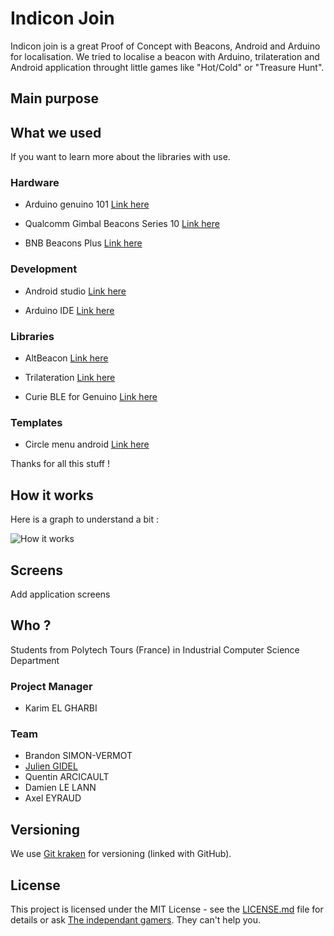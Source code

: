 # Indicon Join

Indicon join is a great Proof of Concept with Beacons, Android and Arduino for localisation.
We tried to localise a beacon with Arduino, trilateration and Android application throught little games like "Hot/Cold" or "Treasure Hunt".

## Main purpose



## What we used

If you want to learn more about the libraries with use.

### Hardware

- Arduino genuino 101
[Link here](https://store.arduino.cc/genuino-101)

- Qualcomm Gimbal Beacons Series 10
[Link here](https://store.gimbal.com/collections/beacons/products/s10)

- BNB Beacons Plus
[Link here](https://www.bnbeacon.com/Beacon_Plus.html)

### Development

- Android studio
[Link here](https://developer.android.com/studio/)

- Arduino IDE
[Link here](https://www.arduino.cc/en/Main/Software)

### Libraries

- AltBeacon
[Link here](https://github.com/AltBeacon/android-beacon-library)

- Trilateration
[Link here](https://github.com/lemmingapex/trilateration)

- Curie BLE for Genuino
[Link here](https://www.arduino.cc/en/Reference/CurieBLE)

### Templates

- Circle menu android
[Link here](https://github.com/Ramotion/circle-menu-android)

Thanks for all this stuff !

## How it works

Here is a graph to understand a bit :

![How it works](https://image.noelshack.com/fichiers/2018/21/1/1526939700-explicationgraph.png)

## Screens

Add application screens

## Who ?

Students from Polytech Tours (France) in Industrial Computer Science Department

### Project Manager
* Karim EL GHARBI

### Team
* Brandon SIMON-VERMOT
* [Julien GIDEL](http://jugid.fr)
* Quentin ARCICAULT
* Damien LE LANN
* Axel EYRAUD

## Versioning

We use [Git kraken](https://www.gitkraken.com/) for versioning (linked with GitHub).

## License

This project is licensed under the MIT License - see the [LICENSE.md](LICENSE.md) file for details or ask [The independant gamers](http://theindependentgamers.xooit.fr/index.php). They can't help you.
